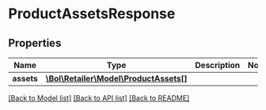 # ProductAssetsResponse

## Properties
Name | Type | Description | Notes
------------ | ------------- | ------------- | -------------
**assets** | [**\Bol\Retailer\Model\ProductAssets[]**](ProductAssets.md) |  | 

[[Back to Model list]](../README.md#documentation-for-models) [[Back to API list]](../README.md#documentation-for-api-endpoints) [[Back to README]](../README.md)


